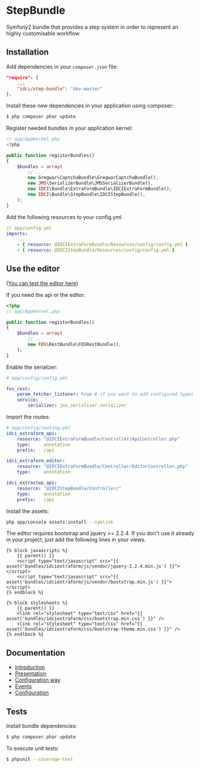 StepBundle
==========

Symfony2 bundle that provides a step system in order to represent an highly customisable workflow

Installation
------------

Add dependencies in your `composer.json` file:
```json
"require": {
    ...
    "idci/step-bundle": "dev-master"
},
```

Install these new dependencies in your application using composer:
```sh
$ php composer.phar update
```

Register needed bundles in your application kernel:
```php
// app/AppKernel.php
<?php

public function registerBundles()
{
    $bundles = array(
        // ...
        new Gregwar\CaptchaBundle\GregwarCaptchaBundle(),
        new JMS\SerializerBundle\JMSSerializerBundle(),
        new IDCI\Bundle\ExtraFormBundle\IDCIExtraFormBundle(),
        new IDCI\Bundle\StepBundle\IDCIStepBundle(),
    );
}
```

Add the following resources to your config.yml
```yml
// app/config.yml
imports:
    ...
    - { resource: @IDCIExtraFormBundle/Resources/config/config.yml }
    - { resource: @IDCIStepBundle/Resources/config/config.yml }
```

Use the editor
--------------

([You can test the editor here](http://extra-form.labs.idci.fr/extra-step/editor))

If you need the api or the editor:

```php
<?php
// app/AppKernel.php

public function registerBundles()
{
    $bundles = array(
        // ...
        new FOS\RestBundle\FOSRestBundle(),
    );
}
```

Enable the serializer:

```yml
# app/config/config.yml

fos_rest:
    param_fetcher_listener: true # if you want to add configured types
    service:
        serializer: jms_serializer.serializer
```

Import the routes:
```yml
# app/config/routing.yml
idci_extraform_api:
    resource: "@IDCIExtraFormBundle/Controller/ApiController.php"
    type:     annotation
    prefix:   /api

idci_extraform_editor:
    resource: "@IDCIExtraFormBundle/Controller/EditorController.php"
    type:     annotation

idci_extrastep_api:
    resource: "@IDCIStepBundle/Controller/"
    type:     annotation
    prefix:   /api
```

Install the assets:
```sh
php app/console assets:install --symlink
```

The editor requires bootstrap and jquery >= 2.2.4. If you don't use it already in your project, just add the following lines in your views.

```twig
{% block javascripts %}
    {{ parent() }}
    <script type="text/javascript" src="{{ asset('bundles/idciextraform/js/vendor/jquery-2.2.4.min.js') }}"></script>
    <script type="text/javascript" src="{{ asset('bundles/idciextraform/js/vendor/bootstrap.min.js') }}"></script>
{% endblock %}

{% block stylesheets %}
    {{ parent() }}
    <link rel="stylesheet" type="text/css" href="{{ asset('bundles/idciextraform/css/bootstrap.min.css') }}" />
    <link rel="stylesheet" type="text/css" href="{{ asset('bundles/idciextraform/css/bootstrap-theme.min.css') }}" />
{% endlbock %}
```

Documentation
-------------

* [Introduction](Resources/doc/introduction.md)
* [Presentation](Resources/doc/presentation.md)
* [Configuration way](Resources/doc/configurationWay.md)
* [Events](Resources/doc/events.md)
* [Configuration](Resources/doc/configuration.md)

Tests
-----

Install bundle dependencies:
```sh
$ php composer.phar update
```

To execute unit tests:
```sh
$ phpunit --coverage-text
```
